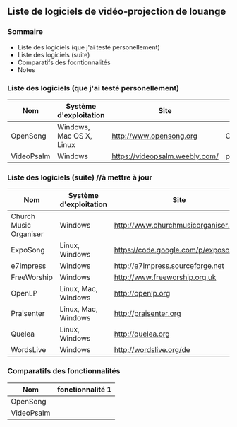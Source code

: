 ## Liste de logiciels de vidéo-projection de louange

### Sommaire
- Liste des logiciels (que j'ai testé personellement)
- Liste des logiciels (suite)
- Comparatifs des focntionnalités
- Notes

### Liste des logiciels (que j'ai testé personellement)

| Nom | Système d'exploitation | Site | Licence | Dépôt |
|-----|------------------------|------|---------|--------------------|
| OpenSong | Windows, Mac OS X, Linux | http://www.opensong.org | GPL | https://sourceforge.net/projects/opensong/ |
| VideoPsalm | Windows | https://videopsalm.weebly.com/ | propriétairee | ? |

### Liste des logiciels (suite) //à mettre à jour

| Nom | Système d'exploitation | Site | Licence | Dépôt |
|-----|------------------------|------|---------|--------------------|
| Church Music Organiser | Windows | http://www.churchmusicorganiser.com | ? | ? |
| ExpoSong | Linux, Windows | https://code.google.com/p/exposong | ? | ? |
| e7impress | Windows | http://e7impress.sourceforge.net | ? | ? |
| FreeWorship |	Windows | http://www.freeworship.org.uk | ? | ? |
| OpenLP | Linux, Mac, Windows | http://openlp.org | ? | ? |
| Praisenter | Linux, Mac, Windows | http://praisenter.org | ? | ? |
| Quelea | Linux, Windows | http://quelea.org | ? | ? |
| WordsLive | Windows | http://wordslive.org/de | ? | ? |

### Comparatifs des fonctionnalités

| Nom | fonctionnalité 1 |
|-----|------|
| OpenSong |  |
| VideoPsalm |  |
